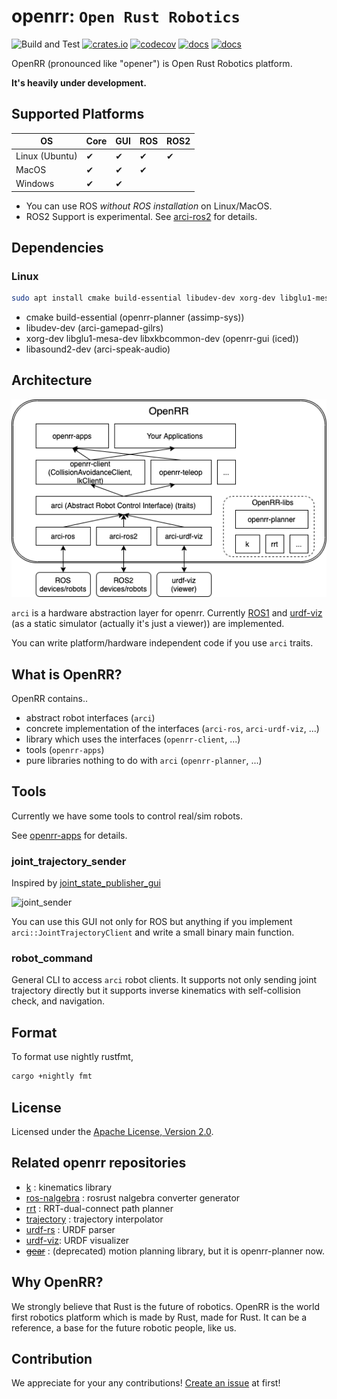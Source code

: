 # openrr: `Open Rust Robotics`

![Build and Test](https://github.com/openrr/openrr/workflows/Build%20and%20Test/badge.svg) [![crates.io](https://img.shields.io/crates/v/openrr.svg)](https://crates.io/crates/openrr) [![codecov](https://codecov.io/gh/openrr/openrr/branch/main/graph/badge.svg?token=28GTOOT4RY)](https://codecov.io/gh/openrr/openrr) [![docs](https://docs.rs/openrr/badge.svg)](https://docs.rs/openrr) [![docs](https://img.shields.io/badge/docs-main-blue)](https://openrr.github.io/openrr/openrr)

OpenRR (pronounced like "opener") is Open Rust Robotics platform.

**It's heavily under development.**

## Supported Platforms

|OS|Core|GUI|ROS|ROS2|
|--|----|---|---|---|
|Linux (Ubuntu)|✔|✔|✔|✔|
|MacOS         |✔|✔|✔|  |
|Windows       |✔|✔|  |  |

* You can use ROS *without ROS installation* on Linux/MacOS.
* ROS2 Support is experimental. See [arci-ros2](https://github.com/openrr/openrr/tree/main/arci-ros2) for details.

## Dependencies

### Linux

```bash
sudo apt install cmake build-essential libudev-dev xorg-dev libglu1-mesa-dev libasound2-dev libxkbcommon-dev
```

* cmake build-essential (openrr-planner (assimp-sys))
* libudev-dev (arci-gamepad-gilrs)
* xorg-dev libglu1-mesa-dev libxkbcommon-dev (openrr-gui (iced))
* libasound2-dev (arci-speak-audio)

## Architecture

![architecture](img/architecture.png)

`arci` is a hardware abstraction layer for openrr.
Currently [ROS1](https://ros.org) and [urdf-viz](https://github.com/openrr/urdf-viz) (as a static simulator (actually it's just a viewer)) are implemented.

You can write platform/hardware independent code if you use `arci` traits.

## What is OpenRR?

OpenRR contains..

* abstract robot interfaces (`arci`)
* concrete implementation of the interfaces (`arci-ros`, `arci-urdf-viz`, ...)
* library which uses the interfaces (`openrr-client`, ...)
* tools (`openrr-apps`)
* pure libraries nothing to do with `arci` (`openrr-planner`, ...)

## Tools

Currently we have some tools to control real/sim robots.

See [openrr-apps](https://github.com/openrr/openrr/tree/main/openrr-apps) for details.

### joint_trajectory_sender

Inspired by [joint_state_publisher_gui](http://wiki.ros.org/joint_state_publisher)

<img width="400" alt="joint_sender" src="https://user-images.githubusercontent.com/43724913/106704866-27600680-6630-11eb-91ee-5eb29515fe46.png">

You can use this GUI not only for ROS but anything if you implement `arci::JointTrajectoryClient` and write a small binary main function.

### robot_command

General CLI to access `arci` robot clients. It supports not only sending joint trajectory directly but it supports inverse kinematics with self-collision check, and navigation.

## Format

To format use nightly rustfmt,

```bash
cargo +nightly fmt
```

## License

Licensed under the [Apache License, Version 2.0](https://github.com/openrr/openrr/blob/main/LICENSE).

## Related openrr repositories

* [k](https://github.com/OpenRR/k) : kinematics library
* [ros-nalgebra](https://github.com/OpenRR/ros-nalgebra) : rosrust nalgebra converter generator
* [rrt](https://github.com/OpenRR/rrt) : RRT-dual-connect path planner
* [trajectory](https://github.com/OpenRR/trajectory) : trajectory interpolator
* [urdf-rs](https://github.com/OpenRR/urdf-rs) : URDF parser
* [urdf-viz](https://github.com/OpenRR/urdf-viz): URDF visualizer
* ~~[gear](https://github.com/OpenRR/gear)~~ : (deprecated) motion planning library, but it is openrr-planner now.

## Why OpenRR?

We strongly believe that Rust is the future of robotics.
OpenRR is the world first robotics platform which is made by Rust, made for Rust.
It can be a reference, a base for the future robotic people, like us.

## Contribution

We appreciate for your any contributions!
[Create an issue](https://github.com/openrr/openrr/issues/new) at first!
